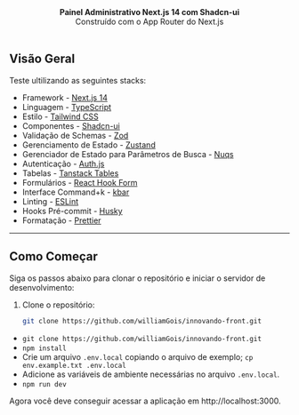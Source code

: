 <div align="center"><strong>Painel Administrativo Next.js 14 com Shadcn-ui</strong></div>
<div align="center">Construído com o App Router do Next.js</div>
<br />

## Visão Geral

Teste ultilizando as seguintes stacks:

- Framework - [Next.js 14](https://nextjs.org/13)
- Linguagem - [TypeScript](https://www.typescriptlang.org)
- Estilo - [Tailwind CSS](https://tailwindcss.com)
- Componentes - [Shadcn-ui](https://ui.shadcn.com)
- Validação de Schemas - [Zod](https://zod.dev)
- Gerenciamento de Estado - [Zustand](https://zustand-demo.pmnd.rs)
- Gerenciador de Estado para Parâmetros de Busca - [Nuqs](https://nuqs.47ng.com/)
- Autenticação - [Auth.js](https://authjs.dev/)
- Tabelas - [Tanstack Tables](https://ui.shadcn.com/docs/components/data-table)
- Formulários - [React Hook Form](https://ui.shadcn.com/docs/components/form)
- Interface Command+k - [kbar](https://kbar.vercel.app/)
- Linting - [ESLint](https://eslint.org)
- Hooks Pré-commit - [Husky](https://typicode.github.io/husky/)
- Formatação - [Prettier](https://prettier.io)

---

## Como Começar

Siga os passos abaixo para clonar o repositório e iniciar o servidor de desenvolvimento:

1. Clone o repositório:
   ```bash
   git clone https://github.com/williamGois/innovando-front.git

- `git clone https://github.com/williamGois/innovando-front.git`
- `npm install`
- Crie um arquivo `.env.local` copiando o arquivo de exemplo;
  `cp env.example.txt .env.local`
- Adicione as variáveis de ambiente necessárias no arquivo `.env.local`.
- `npm run dev`

Agora você deve conseguir acessar a aplicação em http://localhost:3000.